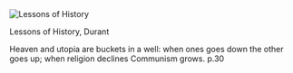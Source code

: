 <img src="../../public/images/book_covers/lessonsofhistory.jpg" id="cover" alt="Lessons of History"/>
<p id="title">Lessons of History, Durant</p>

Heaven and utopia are buckets in a well: when ones goes down the other goes up; when religion declines Communism grows. p.30
